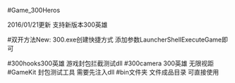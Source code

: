 ﻿#Game_300Heros

2016/01/21更新
支持新版本300英雄


#双开方法New:
300.exe创建快捷方式 添加参数LauncherShellExecuteGame即可

#300hooks300英雄 游戏封包拦截测试dll
#300camera 300英雄 无限视距
#GameKit 封包测试工具 需要先注入dll
#bin文件夹 文件成品目录 可直接使用